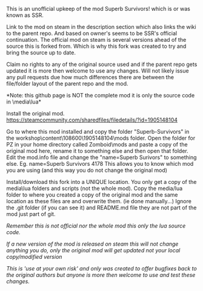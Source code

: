  This is an unofficial upkeep of the mod Superb Survivors! which is or was known as SSR.
  
  Link to the mod on steam in the description section which also links the wiki to the parent repo.
And based on owner's seems to be SSR's official continuation.  The official mod on steam is several versions
ahead of the source this is forked from.   Which is why this fork was created to try and bring the source up to date.

  Claim no rights to any of the original source used and if the parent repo gets updated
it is more then welcome to use any changes.  Will not likely issue any pull requests due how much differences there are between the file/folder layout of the parent repo and the mod.

  *Note: this github page is NOT the complete mod it is only the source code in \media\lua\*
  
  Install the original mod. https://steamcommunity.com/sharedfiles/filedetails/?id=1905148104
  
  Go to where this mod installed and copy the folder "Superb-Survivors" in the workshop\content\108600\1905148104\mods folder.  Open the folder for PZ in your home directory called Zomboid\mods and paste a copy of the original mod here, rename it to something else and then open that folder.  Edit the mod.info file and change the "name=Superb Surivors" to something else. Eg. name=Superb Survivors 4178  This allows you to know which mod you are using (and this way you do not change the original mod)

  Install/download this fork into a UNIQUE location.  You only get a copy of the media\lua folders and scripts (not the whole mod).  Copy the media/lua folder to where you created a copy of the original mod and the same location as these files are and overwrite them. (ie done manually...)  Ignore the .git folder (if you can see it) and README.md file they are not part of the mod just part of git.  

  *Remember this is not official nor the whole mod this only the lua source code.*
  
  *If a new version of the mod is released on steam this will not change anything you do, only the original mod will get updated not your local copy/modified version*
  
  *This is 'use at your own risk' and only was created to offer bugfixes back to the original authors but anyone is more then welcome to use and test these changes.*
